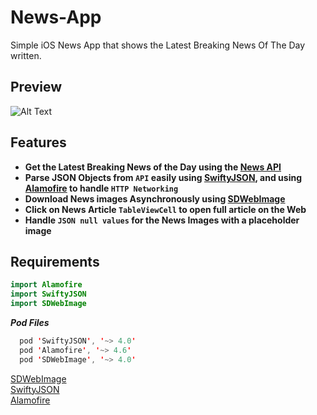 # News-App
Simple iOS News App that shows the Latest Breaking News Of The Day written.

## Preview
![Alt Text](https://media.giphy.com/media/dXiPEPf3vNdnhLl8cr/giphy.gif)
 

## Features
- **Get the Latest Breaking News of the Day using the [News API](https://newsapi.org/)**
- **Parse JSON Objects from ```API``` easily using [SwiftyJSON](https://github.com/SwiftyJSON/SwiftyJSON), and using [Alamofire](https://github.com/Alamofire/Alamofire) to handle ```HTTP Networking```**
- **Download News images Asynchronously using [SDWebImage](https://github.com/rs/SDWebImage)**
- **Click on News Article ```TableViewCell``` to open full article on the Web**
- **Handle ```JSON null values``` for the News Images with a placeholder image**

## Requirements
```swift
import Alamofire
import SwiftyJSON
import SDWebImage
```

**_Pod Files_**
```swift
  pod 'SwiftyJSON', '~> 4.0'
  pod 'Alamofire', '~> 4.6'
  pod 'SDWebImage', '~> 4.0' 
```
[SDWebImage](https://github.com/rs/SDWebImage)   
[SwiftyJSON](https://github.com/SwiftyJSON/SwiftyJSON)  
[Alamofire](https://github.com/Alamofire/Alamofire)   

